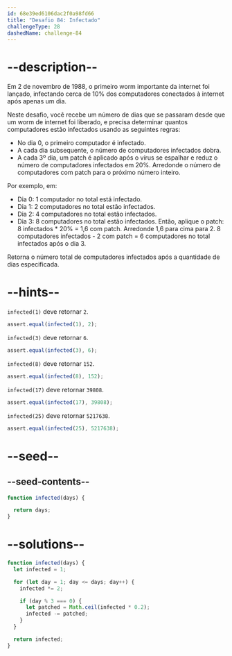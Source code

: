 ```yaml
---
id: 68e39ed6106dac2f0a98fd66
title: "Desafio 84: Infectado"
challengeType: 28
dashedName: challenge-84
---
```


# --description--

Em 2 de novembro de 1988, o primeiro worm importante da internet foi lançado, infectando cerca de 10% dos computadores conectados à internet após apenas um dia.

Neste desafio, você recebe um número de dias que se passaram desde que um worm de internet foi liberado, e precisa determinar quantos computadores estão infectados usando as seguintes regras:

- No dia 0, o primeiro computador é infectado.
- A cada dia subsequente, o número de computadores infectados dobra.
- A cada 3º dia, um patch é aplicado após o vírus se espalhar e reduz o número de computadores infectados em 20%. Arredonde o número de computadores com patch para o próximo número inteiro.

Por exemplo, em:

- Dia 0: 1 computador no total está infectado.
- Dia 1: 2 computadores no total estão infectados.
- Dia 2: 4 computadores no total estão infectados.
- Dia 3: 8 computadores no total estão infectados. Então, aplique o patch: 8 infectados * 20% = 1,6 com patch. Arredonde 1,6 para cima para 2. 8 computadores infectados - 2 com patch = 6 computadores no total infectados após o dia 3.

Retorna o número total de computadores infectados após a quantidade de dias especificada.

# --hints--

`infected(1)` deve retornar `2`.

```js
assert.equal(infected(1), 2);
```

`infected(3)` deve retornar `6`.

```js
assert.equal(infected(3), 6);
```

`infected(8)` deve retornar `152`.

```js
assert.equal(infected(8), 152);
```

`infected(17)` deve retornar `39808`.

```js
assert.equal(infected(17), 39808);
```

`infected(25)` deve retornar `5217638`.

```js
assert.equal(infected(25), 5217638);
```

# --seed--

## --seed-contents--

```js
function infected(days) {

  return days;
}
```

# --solutions--

```js
function infected(days) {
  let infected = 1;

  for (let day = 1; day <= days; day++) {
    infected *= 2;

    if (day % 3 === 0) {
      let patched = Math.ceil(infected * 0.2);
      infected -= patched;
    }
  }

  return infected;
}
```
